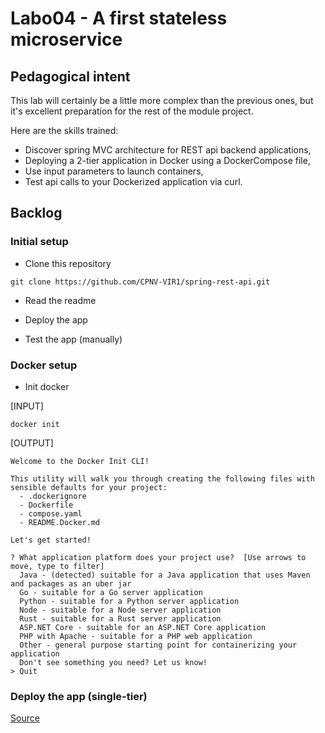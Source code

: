 # Labo04 - A first stateless microservice

## Pedagogical intent

This lab will certainly be a little more complex than the previous ones, but it's excellent preparation for the rest of the module project.

Here are the skills trained:
* Discover spring MVC architecture for REST api backend applications,
* Deploying a 2-tier application in Docker using a DockerCompose file,
* Use input parameters to launch containers,
* Test api calls to your Dockerized application via curl.

## Backlog

### Initial setup
* Clone this repository

```
git clone https://github.com/CPNV-VIR1/spring-rest-api.git
```

* Read the readme

* Deploy the app

* Test the app (manually)

### Docker setup

* Init docker

[INPUT]
```
docker init
```

[OUTPUT]
```
Welcome to the Docker Init CLI!

This utility will walk you through creating the following files with sensible defaults for your project:
  - .dockerignore
  - Dockerfile
  - compose.yaml
  - README.Docker.md

Let's get started!

? What application platform does your project use?  [Use arrows to move, type to filter]
  Java - (detected) suitable for a Java application that uses Maven and packages as an uber jar
  Go - suitable for a Go server application
  Python - suitable for a Python server application
  Node - suitable for a Node server application
  Rust - suitable for a Rust server application
  ASP.NET Core - suitable for an ASP.NET Core application
  PHP with Apache - suitable for a PHP web application
  Other - general purpose starting point for containerizing your application
  Don't see something you need? Let us know!
> Quit
```

### Deploy the app (single-tier)

[Source](https://docs.docker.com/language/java/develop/)

